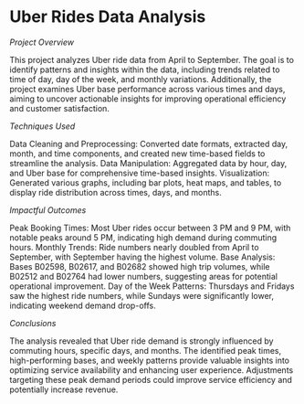 # Uber Rides Data Analysis

*Project Overview*

This project analyzes Uber ride data from April to September. The goal is to identify patterns and insights within the data, including trends related to time of day, day of the week, and monthly variations. Additionally, the project examines Uber base performance across various times and days, aiming to uncover actionable insights for improving operational efficiency and customer satisfaction.

*Techniques Used*

Data Cleaning and Preprocessing: Converted date formats, extracted day, month, and time components, and created new time-based fields to streamline the analysis.
Data Manipulation: Aggregated data by hour, day, and Uber base for comprehensive time-based insights.
Visualization: Generated various graphs, including bar plots, heat maps, and tables, to display ride distribution across times, days, and months.

*Impactful Outcomes*

Peak Booking Times: Most Uber rides occur between 3 PM and 9 PM, with notable peaks around 5 PM, indicating high demand during commuting hours.
Monthly Trends: Ride numbers nearly doubled from April to September, with September having the highest volume.
Base Analysis: Bases B02598, B02617, and B02682 showed high trip volumes, while B02512 and B02764 had lower numbers, suggesting areas for potential operational improvement.
Day of the Week Patterns: Thursdays and Fridays saw the highest ride numbers, while Sundays were significantly lower, indicating weekend demand drop-offs.

*Conclusions*

The analysis revealed that Uber ride demand is strongly influenced by commuting hours, specific days, and months. The identified peak times, high-performing bases, and weekly patterns provide valuable insights into optimizing service availability and enhancing user experience. Adjustments targeting these peak demand periods could improve service efficiency and potentially increase revenue.

